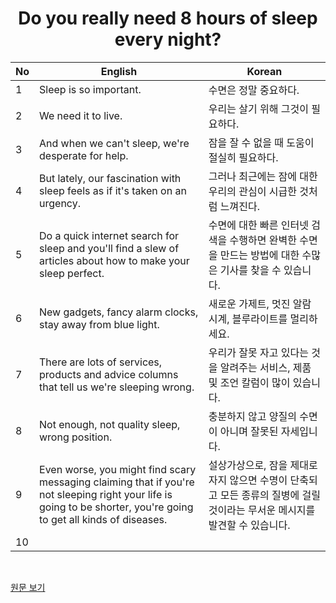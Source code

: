 <div align='center'>
    <h1>Do you really need 8 hours of sleep every night?</h1>
</div>

<div align='center'>

|No|English|Korean|
|---|---|---|
|1|Sleep is so important.|수면은 정말 중요하다.| 
|2|We need it to live.|우리는 살기 위해 그것이 필요하다.|
|3|And when we can't sleep, we're desperate for help.|잠을 잘 수 없을 때 도움이 절실히 필요하다.|
|4|But lately, our fascination with sleep feels as if it's taken on an urgency.|그러나 최근에는 잠에 대한 우리의 관심이 시급한 것처럼 느껴진다.|
|5|Do a quick internet search for sleep and you'll find a slew of articles about how to make your sleep perfect.|수면에 대한 빠른 인터넷 검색을 수행하면 완벽한 수면을 만드는 방법에 대한 수많은 기사를 찾을 수 있습니다.|
|6|New gadgets, fancy alarm clocks, stay away from blue light.|새로운 가제트, 멋진 알람 시계, 블루라이트를 멀리하세요.|
|7|There are lots of services, products and advice columns that tell us we're sleeping wrong.|우리가 잘못 자고 있다는 것을 알려주는 서비스, 제품 및 조언 칼럼이 많이 있습니다.|
|8|Not enough, not quality sleep, wrong position.|충분하지 않고 양질의 수면이 아니며 잘못된 자세입니다.|
|9|Even worse, you might find scary messaging claiming that if you're not sleeping right your life is going to be shorter, you're going to get all kinds of diseases.|설상가상으로, 잠을 제대로 자지 않으면 수명이 단축되고 모든 종류의 질병에 걸릴 것이라는 무서운 메시지를 발견할 수 있습니다.|
|10|

</div>


<br>

<a href='https://www.ted.com/talks/jen_gunter_do_you_really_need_8_hours_of_sleep_every_night'>원문 보기</a>